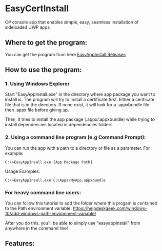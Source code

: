 # EasyCertInstall
C# console app that enables simple, easy, seamless installation of sideloaded UWP apps 

## Where to get the program:
You can get the program from here [EasyAppInstall Releases](https://github.com/colinkiama/EasyAppInstall/releases)

## How to use the program:
### 1. Using Windows Explorer
Start "EasyAppInstall.exe" in the directory where app package you want to install is.
The program will try to install a certificate first. Either a cerificate file that is in the directory. If none exist, it will look for a .appxbundle file then .appx file before giving up.

Then, it tries to install the app package (.appx/.appxbundle) while trying to install dependencies located in dependencies folders

### 2. Using a command line program (e.g Command Prompt):
You can run the app with a path to a directory or file as a parameter.
For example:
```
C:\>EasyAppInsall.exe [App Package Path]
```
Usage Examples: 

```
C:\>EasyAppInsall.exe C:\Apps\MyApp.appxbundle

```


### For heavy command line users:
You can follow this tutorial to add the folder where this progam is contained to the Path environment variable: https://helpdeskgeek.com/windows-10/add-windows-path-environment-variable/

After you do this, you'll be able to simply use "easyappinstall" from anywhere in the command line!

## Features:
